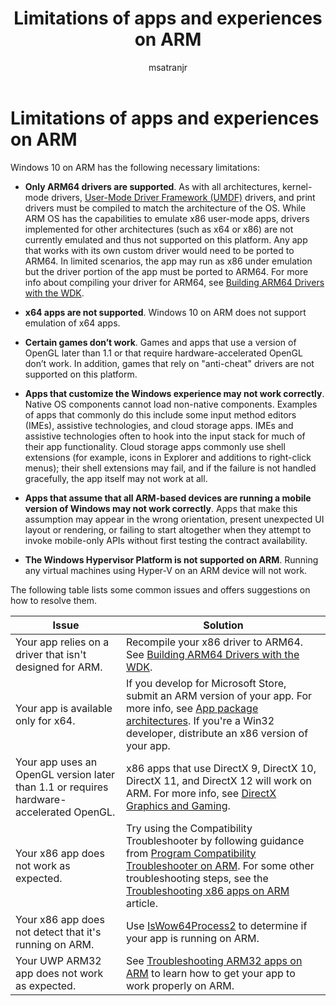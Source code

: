 ﻿---
title: Limitations of apps and experiences on ARM
author: msatranjr
description: Troubleshooting steps for apps that aren't working correctly on ARM.
ms.author: misatran
ms.date: 02/15/2018
ms.topic: article


keywords: windows 10 s, always connected, limitations, windows 10 on ARM
ms.localizationpriority: medium
redirect_url: https://docs.microsoft.com/windows/uwp/porting/apps-on-arm-troubleshooting-x86
---

# Limitations of apps and experiences on ARM
Windows 10 on ARM has the following necessary limitations:

- **Only ARM64 drivers are supported**. As with all architectures, kernel-mode drivers, [User-Mode Driver Framework (UMDF)](https://docs.microsoft.com/windows-hardware/drivers/wdf/overview-of-the-umdf) drivers, and print drivers must be compiled to match the architecture of the OS. While ARM OS has the capabilities to emulate x86 user-mode apps, drivers implemented for other architectures (such as x64 or x86) are not currently emulated and thus not supported on this platform. Any app that works with its own custom driver would need to be ported to ARM64. In limited scenarios, the app may run as x86 under emulation but the driver portion of the app must be ported to ARM64. For more info about compiling your driver for ARM64, see [Building ARM64 Drivers with the WDK](https://review.docs.microsoft.com/en-us/windows-hardware/drivers/develop/building-arm64-drivers?branch=rs4-arm64).

- **x64 apps are not supported**. Windows 10 on ARM does not support emulation of x64 apps.

- **Certain games don’t work**. Games and apps that use a version of OpenGL later than 1.1 or that require hardware-accelerated OpenGL don’t work. In addition, games that rely on "anti-cheat" drivers are not supported on this platform.

- **Apps that customize the Windows experience may not work correctly**. Native OS components cannot load non-native components. Examples of apps that commonly do this include some input method editors (IMEs), assistive technologies, and cloud storage apps. IMEs and assistive technologies often to hook into the input stack for much of their app functionality. Cloud storage apps commonly use shell extensions (for example, icons in Explorer and additions to right-click menus); their shell extensions may fail, and if the failure is not handled gracefully, the app itself may not work at all.

- **Apps that assume that all ARM-based devices are running a mobile version of Windows may not work correctly**. Apps that make this assumption may appear in the wrong orientation, present unexpected UI layout or rendering, or failing to start altogether when they attempt to invoke mobile-only APIs without first testing the contract availability.

- **The Windows Hypervisor Platform is not supported on ARM**. Running any virtual machines using Hyper-V on an ARM device will not work.

The following table lists some common issues and offers suggestions on how to resolve them.

|Issue|Solution|
|-----|--------|
| Your app relies on a driver that isn't designed for ARM. | Recompile your x86 driver to ARM64. See [Building ARM64 Drivers with the WDK](https://docs.microsoft.com/windows-hardware/drivers/develop/building-arm64-drivers). |
| Your app is available only for x64. | If you develop for Microsoft Store, submit an ARM version of your app. For more info, see [App package architectures](../packaging/device-architecture.md). If you're a Win32 developer, distribute an x86 version of your app. |
| Your app uses an OpenGL version later than 1.1 or requires hardware-accelerated OpenGL. | x86 apps that use DirectX 9, DirectX 10, DirectX 11, and DirectX 12 will work on ARM. For more info, see [DirectX Graphics and Gaming](https://msdn.microsoft.com/en-us/library/windows/desktop/ee663274(v=vs.85).aspx). |
| Your x86 app does not work as expected. | Try using the Compatibility Troubleshooter by following guidance from [Program Compatibility Troubleshooter on ARM](apps-on-arm-program-compat-troubleshooter.md). For some other troubleshooting steps, see the [Troubleshooting x86 apps on ARM](apps-on-arm-troubleshooting-x86.md) article. |
| Your x86 app does not detect that it's running on ARM. | Use [IsWow64Process2](https://msdn.microsoft.com/en-us/library/windows/desktop/mt804318(v=vs.85).aspx) to determine if your app is running on ARM. |
| Your UWP ARM32 app does not work as expected. | See [Troubleshooting ARM32 apps on ARM](apps-on-arm-troubleshooting-arm32.md) to learn how to get your app to work properly on ARM. |
